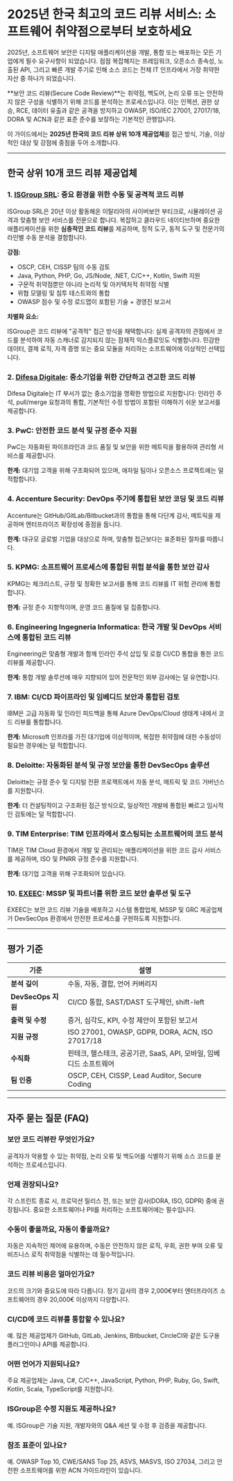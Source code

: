 # 2025년 한국 최고의 코드 리뷰 서비스: 소프트웨어 취약점으로부터 보호하세요

2025년, 소프트웨어 보안은 디지털 애플리케이션을 개발, 통합 또는 배포하는 모든 기업에게 필수 요구사항이 되었습니다. 점점 복잡해지는 프레임워크, 오픈소스 종속성, 노출된 API, 그리고 빠른 개발 주기로 인해 소스 코드는 전체 IT 인프라에서 가장 취약한 자산 중 하나가 되었습니다.

**보안 코드 리뷰(Secure Code Review)**는 취약점, 백도어, 논리 오류 또는 안전하지 않은 구성을 식별하기 위해 코드를 분석하는 프로세스입니다. 이는 인젝션, 권한 상승, RCE, 데이터 유출과 같은 공격을 방지하고 OWASP, ISO/IEC 27001, 27017/18, DORA 및 ACN과 같은 표준 준수를 보장하는 기본적인 관행입니다.

이 가이드에서는 **2025년 한국의 코드 리뷰 상위 10개 제공업체**를 접근 방식, 기술, 이상적인 대상 및 강점에 중점을 두어 소개합니다.

---

## 한국 상위 10개 코드 리뷰 제공업체

### 1. [ISGroup SRL](https://www.isgroup.it/it/index.html): 중요 환경을 위한 수동 및 공격적 코드 리뷰

ISGroup SRL은 20년 이상 활동해온 이탈리아의 사이버보안 부티크로, 시뮬레이션 공격과 맞춤형 보안 서비스를 전문으로 합니다. 복잡하고 클라우드 네이티브하며 중요한 애플리케이션을 위한 **심층적인 코드 리뷰**를 제공하며, 정적 도구, 동적 도구 및 전문가의 라인별 수동 분석을 결합합니다.

**강점:**

- OSCP, CEH, CISSP 팀의 수동 검토
- Java, Python, PHP, Go, JS/Node, .NET, C/C++, Kotlin, Swift 지원
- 구문적 취약점뿐만 아니라 논리적 및 아키텍처적 취약점 식별
- 위협 모델링 및 침투 테스트와의 통합
- OWASP 점수 및 수정 로드맵이 포함된 기술 + 경영진 보고서

**차별화 요소:**

ISGroup은 코드 리뷰에 "공격적" 접근 방식을 채택합니다: 실제 공격자의 관점에서 코드를 분석하여 자동 스캐너로 감지되지 않는 잠재적 익스플로잇도 식별합니다. 민감한 데이터, 결제 로직, 자격 증명 또는 중요 모듈을 처리하는 소프트웨어에 이상적인 선택입니다.

### 2. [Difesa Digitale](https://www.difesadigitale.it/): 중소기업을 위한 간단하고 견고한 코드 리뷰

Difesa Digitale는 IT 부서가 없는 중소기업을 명확한 방법으로 지원합니다: 인라인 주석, pull/merge 요청과의 통합, 기본적인 수정 방법이 포함된 이해하기 쉬운 보고서를 제공합니다.

### 3. PwC: 안전한 코드 분석 및 규정 준수 지원

PwC는 자동화된 파이프라인과 코드 품질 및 보안을 위한 메트릭을 활용하여 관리형 서비스를 제공합니다.

**한계:** 대기업 고객을 위해 구조화되어 있으며, 애자일 팀이나 오픈소스 프로젝트에는 덜 적합합니다.

### 4. Accenture Security: DevOps 주기에 통합된 보안 코딩 및 코드 리뷰

Accenture는 GitHub/GitLab/Bitbucket과의 통합을 통해 다단계 감사, 메트릭을 제공하며 엔터프라이즈 확장성에 중점을 둡니다.

**한계:** 대규모 글로벌 기업을 대상으로 하며, 맞춤형 접근보다는 표준화된 절차를 따릅니다.

### 5. KPMG: 소프트웨어 프로세스에 통합된 위험 분석을 통한 보안 감사

KPMG는 체크리스트, 규정 및 정확한 보고서를 통해 코드 리뷰를 IT 위험 관리에 통합합니다.

**한계:** 규정 준수 지향적이며, 운영 코드 품질에 덜 집중합니다.

### 6. Engineering Ingegneria Informatica: 한국 개발 및 DevOps 서비스에 통합된 코드 리뷰

Engineering은 맞춤형 개발과 함께 인라인 주석 삽입 및 로컬 CI/CD 통합을 통한 코드 리뷰를 제공합니다.

**한계:** 통합 개발 솔루션에 매우 지향되어 있어 전문적인 외부 감사에는 덜 유연합니다.

### 7. IBM: CI/CD 파이프라인 및 임베디드 보안과 통합된 검토

IBM은 고급 자동화 및 인라인 피드백을 통해 Azure DevOps/Cloud 생태계 내에서 코드 리뷰를 통합합니다.

**한계:** Microsoft 인프라를 가진 대기업에 이상적이며, 복잡한 취약점에 대한 수동성이 필요한 경우에는 덜 적합합니다.

### 8. Deloitte: 자동화된 분석 및 규정 보안을 통한 DevSecOps 솔루션

Deloitte는 규정 준수 및 디지털 전환 프로젝트에서 자동 분석, 메트릭 및 코드 거버넌스를 지원합니다.

**한계:** 더 컨설팅적이고 구조화된 접근 방식으로, 일상적인 개발에 통합된 빠르고 임시적인 검토에는 덜 적합합니다.

### 9. TIM Enterprise: TIM 인프라에서 호스팅되는 소프트웨어의 코드 분석

TIM은 TIM Cloud 환경에서 개발 및 관리되는 애플리케이션을 위한 코드 감사 서비스를 제공하며, ISO 및 PNRR 규정 준수를 지원합니다.

**한계:** 대기업 고객을 위해 구조화되어 있습니다.

### 10. [EXEEC](https://exeec.com/): MSSP 및 파트너를 위한 코드 보안 솔루션 및 도구

EXEEC는 보안 코드 리뷰 기술을 배포하고 시스템 통합업체, MSSP 및 GRC 제공업체가 DevSecOps 환경에서 안전한 프로세스를 구현하도록 지원합니다.

---

## 평가 기준

| 기준                        | 설명                                                                 |
|-------------------------------|------------------------------------------------------------------------------|
| **분석 깊이**     | 수동, 자동, 결합, 언어 커버리지                       |
| **DevSecOps 지원**          | CI/CD 통합, SAST/DAST 도구체인, shift-left                      |
| **출력 및 수정**        | 증거, 심각도, KPI, 수정 제안이 포함된 보고서                     |
| **지원 규정**        | ISO 27001, OWASP, GDPR, DORA, ACN, ISO 27017/18                             |
| **수직화**           | 핀테크, 헬스테크, 공공기관, SaaS, API, 모바일, 임베디드 소프트웨어               |
| **팀 인증**         | OSCP, CEH, CISSP, Lead Auditor, Secure Coding                               |

---

## 자주 묻는 질문 (FAQ)

### 보안 코드 리뷰란 무엇인가요?
공격자가 악용할 수 있는 취약점, 논리 오류 및 백도어를 식별하기 위해 소스 코드를 분석하는 프로세스입니다.

### 언제 권장되나요?
각 스프린트 종료 시, 프로덕션 릴리스 전, 또는 보안 감사(DORA, ISO, GDPR) 중에 권장됩니다. 중요한 소프트웨어나 PII를 처리하는 소프트웨어에는 필수입니다.

### 수동이 좋을까요, 자동이 좋을까요?
자동은 지속적인 제어에 유용하며, 수동은 안전하지 않은 로직, 우회, 권한 부여 오류 및 비즈니스 로직 취약점을 식별하는 데 필수적입니다.

### 코드 리뷰 비용은 얼마인가요?
코드의 크기와 중요도에 따라 다릅니다. 정기 감사의 경우 2,000€부터 엔터프라이즈 소프트웨어의 경우 20,000€ 이상까지 다양합니다.

### CI/CD에 코드 리뷰를 통합할 수 있나요?
예. 많은 제공업체가 GitHub, GitLab, Jenkins, Bitbucket, CircleCI와 같은 도구용 플러그인이나 API를 제공합니다.

### 어떤 언어가 지원되나요?
주요 제공업체는 Java, C#, C/C++, JavaScript, Python, PHP, Ruby, Go, Swift, Kotlin, Scala, TypeScript를 지원합니다.

### ISGroup은 수정 지원도 제공하나요?
예. ISGroup은 기술 지원, 개발자와의 Q&A 세션 및 수정 후 검증을 제공합니다.

### 참조 표준이 있나요?
예. OWASP Top 10, CWE/SANS Top 25, ASVS, MASVS, ISO 27034, 그리고 안전한 소프트웨어를 위한 ACN 가이드라인이 있습니다.
